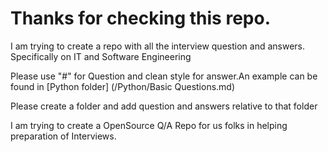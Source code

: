 # Thanks for checking this repo. 

I am trying to create a repo with all the interview question and answers. Specifically on IT and Software Engineering

Please use "#" for Question and clean style for answer.An example can be found in [Python folder] (/Python/Basic Questions.md)

Please create a folder and add question and answers relative to that folder


I am trying to create a OpenSource Q/A Repo for us folks in helping preparation of Interviews.